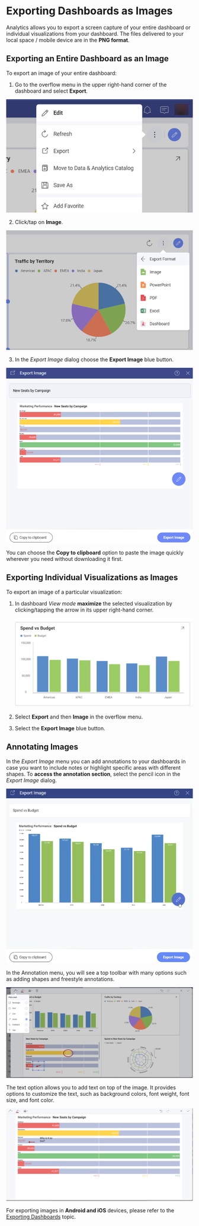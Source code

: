# Exporting Dashboards as Images

Analytics allows you to export a screen capture of your entire dashboard or
individual visualizations from your dashboard. The files delivered to
your local space / mobile device are in the **PNG format**.

## Exporting an Entire Dashboard as an Image

To export an image of your entire dashboard:

1.  Go to the overflow menu in the upper right-hand corner of the
    dashboard and select **Export**.

  ![Export option in the list of options in the overflow menu](images/export-option-overflow-menu.png)

2. Click/tap on **Image**.

  ![Image option in the list of formats](images/image-export-format.png)

3.  In the *Export Image* dialog choose the **Export Image** blue button.

 ![Export image button in the export image dialog](images/export-image-dialog.png)

You can choose the **Copy to clipboard** option to paste the image quickly
wherever you need without downloading it first.

## Exporting Individual Visualizations as Images

To export an image of a particular visualization:

1.  In dashboard *View mode* **maximize** the selected visualization by
    clicking/tapping the arrow in its upper right-hand corner.

    ![Using the arrow from the upper-right corner to open a visualization](images/export-visualization.png)

2.  Select **Export** and then **Image** in the overflow menu.

3.  Select the **Export Image** blue button.

<a name='annotating'></a>
## Annotating Images

In the *Export Image* menu you can add annotations to your dashboards in
case you want to include notes or highlight specific areas with
different shapes. To **access the annotation section**, select the
pencil icon in the *Export Image* dialog.

![Accessing Image Annotation Menu](images/export-images-annotation.png)

In the Annotation menu, you will see a top toolbar with many options
such as adding shapes and freestyle annotations.

![ Toolbar with different shapes options](images/export-image-toolbar.png)

The text option allows you to add text on top of the image. It provides
options to customize the text, such as background colors, font weight,
font size, and font color.

![Adding text in image annotation](images/text-option-in-export-image.png)

For exporting images in **Android and iOS** devices, please refer to the
[Exporting Dashboards](how-to-export-a-dashboard.html#mobile-devices) topic.
